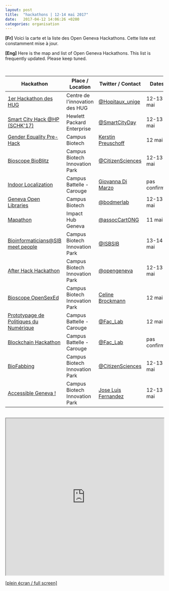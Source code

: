 ```yaml
---
layout: post
title:  "hackathons | 12-14 mai 2017"
date:   2017-04-12 14:06:26 +0200
categories: organisation
---
```


**[Fr]** Voici la carte et la liste des Open Geneva Hackathons. Cette liste est constamment mise à jour.


**[Eng]** Here is the map and list of Open Geneva Hackathons. This list is frequently updated. Please keep tuned.



<br>

| Hackathon                                        | Place / Location                         | Twitter / Contact         | Dates |
|---------------------------------------------------|--------------------------------|------------------|-------------|
| <a href="http://www.hug-ge.ch/hackathon" target="_blank">1er Hackathon des HUG</a>                             | Centre de l'innovation des HUG | <a href="https://twitter.com/Hopitaux_unige" target="_blank">@Hopitaux_unige</a>  | 12-13 mai |
| <a href="http://www.smartcityday.ch/smart-city-hack---schk17.html" target="_blank">Smart City Hack @HP (SCHK'17)</a>                    | Hewlett Packard Enterprise     | <a href="https://twitter.com/SmartCityDay" target="_blank">@SmartCityDay    | 12-13 mai |
| <a href="http://wiki.opengeneva.org/index.php/Beyond_the_glass_ceiling_:_Gender_Equality_pre-Hackathon" target="_blank">Gender Equality Pre-Hack</a>                             | Campus Biotech                 |    <a href="mailto:kerstin.preuschoff@unige.ch">  Kerstin Preuschoff</a>   | 12 mai |
| <a href="#" target="_blank">Bioscope BioBlitz </a>                                   | Campus Biotech Innovation Park             | <a href="https://twitter.com/CitizenSciences" target="_blank">@CitizenSciences</a>  | 12-13 mai |
| <a href="" target="_blank">Indoor Localization</a>                                    | Campus Battelle - Carouge                        |   <a href="mailto:Giovanna.DiMarzo@unige.ch">Giovanna Di Marzo</a>     | pas confirmé
| <a href="http://make.opendata.ch/wiki/glam:2017-05" target="_blank">Geneva Open Libraries</a>                                     | Campus Biotech                |    <a href="https://twitter.com/bodmerlab" target="_blank">@bodmerlab</a>               | 12-13 mai |
| <a href="https://drive.google.com/file/d/0B679PlZbemUKN18tM3RvanM4TnF0b2QxTVZhZVVXcUlEQXRF/view?usp=sharing" target="_blank">Mapathon</a>                                       | Impact Hub Geneva              | <a href="https://twitter.com/assocCartONG" target="_blank">@assocCartONG</a>    | 11 mai  |
| <a href="https://www.sib.swiss/events/ogh-sib2017/" target="_blank">Bioinformaticians@SIB meet people</a>  | Campus Biotech Innovation Park               | <a href="https://twitter.com/ISBSIB" target="_blank">@ISBSIB</a>          | 13-14 mai|
| <a href="http://wiki.opengeneva.org/index.php/After_Hack_Hackathon" target="_blank">After Hack Hackathon</a>                          | Campus Biotech Innovation Park |     <a href="https://twitter.com/opengeneva" target="_blank">@opengeneva</a>            | 12-13 mai|
| <a href="http://wiki.opengeneva.org/index.php/OpenSexEd_-_a_collaborative_video_series" target="_blank">Bioscope OpenSexEd</a>                                       | Campus Biotech Innovation Park | <a href="mailto:Celine.Brockmann@unige.ch">Celine Brockmann</a>     | 12 mai |
| <a href="https://jhmorin.wixsite.com/faclabbattelleoghack" target="_blank">Prototypage de Politiques du Numérique</a>                                             | Campus Battelle - Carouge    |    <a href="https://twitter.com/Fac_Lab" target="_blank">@Fac_Lab</a>        |  12 mai |
| <a href="https://twitter.com/Fac_Lab" target="_blank">Blockchain Hackathon</a>                                             | Campus Battelle - Carouge      |   <a href="https://twitter.com/Fac_Lab" target="_blank">@Fac_Lab</a>        | pas confirmé |
| <a href="http://citizensciences.net/biofabbing/" target="_blank">BioFabbing</a>                                             | Campus Biotech Innovation Park           | <a href="https://twitter.com/CitizenSciences" target="_blank">@CitizenSciences</a>        | 12-13 mai |
| <a href="http://wiki.opengeneva.org/index.php/Accessible_Geneva!" target="_blank">Accessible Geneva !</a>                                             | Campus Biotech Innovation Park           | <a href="mailto:joseluis.fernandez@unige.ch ">  Jose Luis Fernandez</a>         | 12-13 mai |

<br>

<div id="map"></div>
<iframe src="http://opengeneva.org/map/" width="100%" height="500"></iframe>

<a href="http://opengeneva.org/map/"  target="_blank">[plein écran / full screen]</a>
